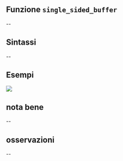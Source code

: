 ## Funzione `single_sided_buffer`

--

## Sintassi

--

## Esempi

<img src="/img/geometria/xxx/single_sided_buffer1.png">

## nota bene

--

## osservazioni

--